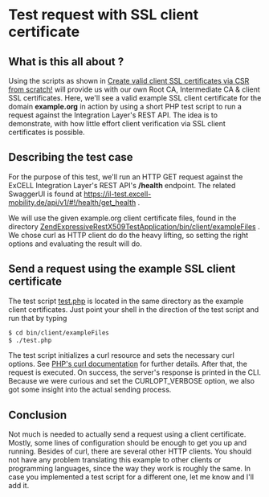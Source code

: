 Test request with SSL client certificate
========================================

## What is this all about ?
Using the scripts as shown in 
[Create valid client SSL certificates via CSR from scratch!](https://github.com/excell-mobility/example-x509-authentication/blob/master/create-csr-and-signed-certificate-files.md)
will provide us with our own Root CA, Intermediate CA & client SSL certificates.
Here, we'll see a valid example SSL client certificate for the domain **example.org** in action
by using a short PHP test script to run a request against the Integration Layer's REST API.
The idea is to demonstrate, with how little effort client verification via SSL client certificates
is possible.

## Describing the test case
For the purpose of this test, we'll run an HTTP GET request against the 
ExCELL Integration Layer's REST API's **/health** endpoint. The related SwaggerUI is found
at https://il-test.excell-mobility.de/api/v1/#!/health/get_health .

We will use the given example.org client certificate files, found in the directory 
[ZendExpressiveRestX509TestApplication/bin/client/exampleFiles](https://github.com/excell-mobility/example-x509-authentication/tree/master/ZendExpressiveRestX509TestApplication/bin/client/exampleFiles) .
We chose curl as HTTP client do do the heavy lifting, so setting the right options and
evaluating the result will do.

## Send a request using the example SSL client certificate
The test script
[test.php](https://github.com/excell-mobility/example-x509-authentication/blob/master/ZendExpressiveRestX509TestApplication/bin/client/exampleFiles/test.php)
is located in the same directory as the example client certificates. Just point your shell
in the direction of the test script and run that by typing

```bash
$ cd bin/client/exampleFiles
$ ./test.php
```

The test script initializes a curl resource and sets the necessary curl options. See 
[PHP's curl documentation](http://php.net/manual/en/function.curl-setopt.php) for
further details. After that, the request is executed. On success, the server's response
is printed in the CLI. Because we were curious and set the CURLOPT_VERBOSE option, we also
got some insight into the actual sending process.

## Conclusion
Not much is needed to actually send a request using a client certificate. Mostly, some lines
of configuration should be enough to get you up and running. Besides of curl, there are
several other HTTP clients. You should not have any problem translating this example to
other clients or programming languages, since the way they work is roughly the same.
In case you implemented a test script for a different one, let me know and I'll add it.